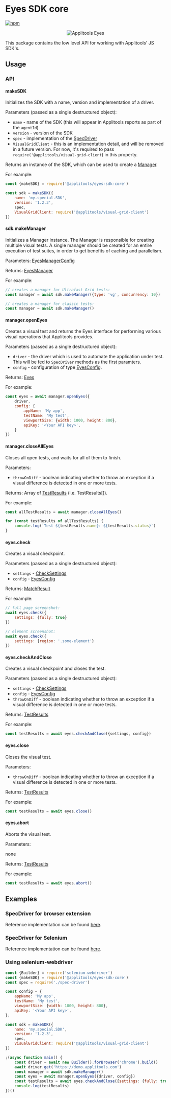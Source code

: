 # Eyes SDK core

[![npm](https://img.shields.io/npm/v/@applitools/eyes-sdk-core.svg?style=for-the-badge)](https://www.npmjs.com/package/@applitools/eyes-sdk-core)

<center>

![Applitools Eyes](https://i.ibb.co/3hWJK68/applitools-eyes-logo.png)

</center>

This package contains the low level API for working with Applitools' JS SDK's.

## Usage


### API

#### makeSDK

Initializes the SDK with a name, version and implementation of a driver.

Parameters (passed as a single destructured object):

- `name` - name of the SDK (this will appear in Applitools reports as part of the `agentId`)
- `version` - version of the SDK
- `spec` - implementation of the [SpecDriver](https://github.com/applitools/eyes.sdk.javascript1/blob/dd4f511566873684ff0d8fec6266a065b01ba98d/packages/types/src/spec-driver.ts#L5)
- `VisualGridClient` - this is an implementation detail, and will be removed in a future version. For now, it's required to pass `require('@applitools/visual-grid-client`) in this property.


Returns an instance of the SDK, which can be used to create a [Manager](#sdk.makeManager).

For example:

```js
const {makeSDK} = require('@applitools/eyes-sdk-core')

const sdk = makeSDK({
    name: 'my.special.SDK',
    version: '1.2.3',
    spec,
    VisualGridClient: require('@applitools/visual-grid-client')
})
```

#### sdk.makeManager

Initializes a Manager instance. The Manager is responsible for creating multiple visual tests. A single manager should be created for an entire execution of test suites, in order to get benefits of caching and parallelism.

Parameters: [EyesManagerConfig](https://github.com/applitools/eyes.sdk.javascript1/blob/0eec1b760d07489f62d95b9441d0ee5c560c24a1/packages/types/src/config.ts#L19)

Returns: [EyesManager](https://github.com/applitools/eyes.sdk.javascript1/blob/0eec1b760d07489f62d95b9441d0ee5c560c24a1/packages/types/src/core.ts#L23)

For example: 

```js
// creates a manager for Ultrafast Grid tests:
const manager = await sdk.makeManager({type: 'vg', concurrency: 10})

// creates a manager for classic tests:
const manager = await sdk.makeManager()
```

#### manager.openEyes

Creates a visual test and returns the Eyes interface for performing various visual operations that Applitools provides.

Parameters (passed as a single destructured object):

- `driver` - the driver which is used to automate the application under test. This will be fed to `SpecDriver` methods as the first paramters.
- `config` - configuration of type [EyesConfig](https://github.com/applitools/eyes.sdk.javascript1/blob/0eec1b760d07489f62d95b9441d0ee5c560c24a1/packages/types/src/config.ts#L25).

Returns: [Eyes](https://github.com/applitools/eyes.sdk.javascript1/blob/0eec1b760d07489f62d95b9441d0ee5c560c24a1/packages/types/src/core.ts#L32)

For example:

```js
const eyes = await manager.openEyes({
    driver,
    config: {
        appName: 'My app',
        testName: 'My test',
        viewportSize: {width: 1000, height: 800},
        apiKey: '<Your API key>',
    }
})
```

#### manager.closeAllEyes

Closes all open tests, and waits for all of them to finish.

Parameters:

- `throwOnDiff` - boolean indicating whether to throw an exception if a visual difference is detected in one or more tests.

Returns: Array of [TestResults](https://github.com/applitools/eyes.sdk.javascript1/blob/0eec1b760d07489f62d95b9441d0ee5c560c24a1/packages/types/src/data.ts#L205) (i.e. TestResults[]).

For example:

```js
const allTestResults = await manager.closeAllEyes()

for (const testResults of allTestResults) {
    console.log(`Test ${testResults.name}: ${testResults.status}`)
}
```

#### eyes.check

Creates a visual checkpoint.

Parameters (passed as a single destructured object):

- `settings` - [CheckSettings](https://github.com/applitools/eyes.sdk.javascript1/blob/0eec1b760d07489f62d95b9441d0ee5c560c24a1/packages/types/src/setting.ts#L66)
- `config` - [EyesConfig](https://github.com/applitools/eyes.sdk.javascript1/blob/0eec1b760d07489f62d95b9441d0ee5c560c24a1/packages/types/src/config.ts#L25)

Returns: [MatchResult](https://github.com/applitools/eyes.sdk.javascript1/blob/0eec1b760d07489f62d95b9441d0ee5c560c24a1/packages/types/src/data.ts#L200)

For example:

```js
// full page screenshot:
await eyes.check({
    settings: {fully: true}
})

// element screenshot:
await eyes.check({
    settings: {region: '.some-element'}
})
```

#### eyes.checkAndClose

Creates a visual checkpoint and closes the test.

Parameters (passed as a single destructured object):

- `settings` - [CheckSettings](https://github.com/applitools/eyes.sdk.javascript1/blob/0eec1b760d07489f62d95b9441d0ee5c560c24a1/packages/types/src/setting.ts#L66)
- `config` - [EyesConfig](https://github.com/applitools/eyes.sdk.javascript1/blob/0eec1b760d07489f62d95b9441d0ee5c560c24a1/packages/types/src/config.ts#L25)
- `throwOnDiff` - boolean indicating whether to throw an exception if a visual difference is detected in one or more tests.

Returns: [TestResults](https://github.com/applitools/eyes.sdk.javascript1/blob/0eec1b760d07489f62d95b9441d0ee5c560c24a1/packages/types/src/data.ts#L205)

For example:

```js
const testResults = await eyes.checkAndClose({settings, config})
```

#### eyes.close

Closes the visual test.

Parameters:

- `throwOnDiff` - boolean indicating whether to throw an exception if a visual difference is detected in one or more tests.

Returns: [TestResults](https://github.com/applitools/eyes.sdk.javascript1/blob/0eec1b760d07489f62d95b9441d0ee5c560c24a1/packages/types/src/data.ts#L205)

For example:

```js
const testResults = await eyes.close()
```

#### eyes.abort

Aborts the visual test.

Parameters:

none

Returns: [TestResults](https://github.com/applitools/eyes.sdk.javascript1/blob/0eec1b760d07489f62d95b9441d0ee5c560c24a1/packages/types/src/data.ts#L205)

For example:

```js
const testResults = await eyes.abort()
```

## Examples

### SpecDriver for browser extension

Reference implementation can be found [here](https://github.com/applitools/eyes.sdk.javascript1/blob/490e05fac867a0a0beb22003af2a7f5e58b3287b/packages/eyes-browser-extension/src/spec-driver.js).

### SpecDriver for Selenium

Reference implementation can be found [here](https://github.com/applitools/eyes.sdk.javascript1/blob/e90ce45bacf3a13b11b5ded4fb3900f75501066c/packages/eyes-selenium/src/spec-driver.ts).

### Using selenium-webdriver

```js
const {Builder} = require('selenium-webdriver')
const {makeSDK} = require('@applitools/eyes-sdk-core')
const spec = require('./spec-driver')

const config = {
    appName: 'My app',
    testName: 'My test',
    viewportSize: {width: 1000, height: 800},
    apiKey: '<Your API key>',
};

const sdk = makeSDK({
    name: 'my.special.SDK',
    version: '1.2.3',
    spec,
    VisualGridClient: require('@applitools/visual-grid-client')
})

;(async function main() {
    const driver = await new Builder().forBrowser('chrome').build()
    await driver.get('https://demo.applitools.com')
    const manager = await sdk.makeManager()
    const eyes = await manager.openEyes({driver, config})
    const testResults = await eyes.checkAndClose({settings: {fully: true}})
    console.log(testResults)
})()

```